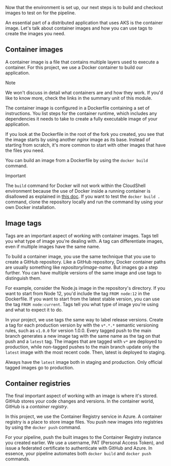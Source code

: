 Now that the environment is set up, our next steps is to build and checkout images to test on for the pipeline.

An essential part of a distributed application that uses AKS is the container image. Let's talk about container images and how you can use tags to create the images you need.

## Container images

A container image is a file that contains multiple layers used to execute a container. For this project, we use a Docker container to build our application.

> [!NOTE]
> We won't discuss in detail what containers are and how they work. If you'd like to know more, check the links in the summary unit of this module.

The container image is configured in a Dockerfile containing a set of instructions. You list steps for the container runtime, which includes any dependencies it needs to take to create a fully executable image of your application.

If you look at the Dockerfile in the root of the fork you created, you see that the image starts by using another *nginx* image as its base. Instead of starting from scratch, it's more common to start with other images that have the files you need.

You can build an image from a Dockerfile by using the `docker build` command.

> [!IMPORTANT]
> The `build` command for Docker will not work within the CloudShell environment because the use of Docker inside a running container is disallowed as explained in [this doc](/azure/cloud-shell/troubleshooting#bash-troubleshooting). If you want to test the `docker build .` command, clone the repository locally and run the command by using your own Docker installation.

## Image tags

Tags are an important aspect of working with container images. Tags tell you what type of image you're dealing with. A tag can differentiate images, even if multiple images have the same name.

To build a container image, you use the same technique that you use to create a GitHub repository. Like a GitHub repository, Docker container paths are usually something like *repository/image-name*. But images go a step further. You can have multiple versions of the same image and use tags to distinguish them.

For example, consider the Node.js image in the repository's directory. If you want to start from Node 12, you'd include the tag `FROM node:12` in the Dockerfile. If you want to start from the latest stable version, you can use the tag `FROM node:current`. Tags tell you what type of image you're using and what to expect it to do.

In your project, we use tags the same way to label release versions. Create a tag for each production version by with the `v*.*.*` semantic versioning rules, such as `v1.0.0` for version 1.0.0. Every tagged push to the main branch generates a new image tag with the same name as the tag on that push and a `latest` tag. The images that are tagged with `v*` are deployed to production, while non-tagged pushes to the main branch update only the `latest` image with the most recent code. Then, latest is deployed to staging.

Always have the `latest` image both in staging and production. Only official tagged images go to production.

## Container registries

The final important aspect of working with an image is where it's stored. GitHub stores your code changes and versions. In the container world, GitHub is a *container registry*.

In this project, we use the Container Registry service in Azure. A container registry is a place to store image files. You push new images into registries by using the `docker push` command.

For your pipeline, push the built images to the Container Registry instance you created earlier. We use a username, PAT (Personal Access Token), and issue a federated certificate to authenticate with GitHub and Azure. In essence, your pipeline automates both `docker build` and `docker push` commands.